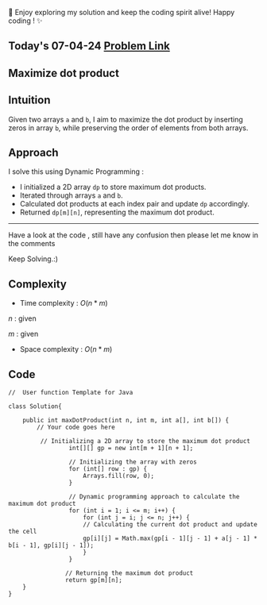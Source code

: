 🚀 Enjoy exploring my solution and keep the coding spirit alive! Happy coding ! ✨

## Today's 07-04-24 [Problem Link](https://www.geeksforgeeks.org/problems/maximize-dot-product2649/1)
## Maximize dot product

## Intuition
Given two arrays `a` and `b`, I aim to maximize the dot product by inserting zeros in array `b`, while preserving the order of elements from both arrays.

## Approach

I solve this using Dynamic Programming :

- I initialized a 2D array `dp` to store maximum dot products.
- Iterated through arrays `a` and `b`.
- Calculated dot products at each index pair and update `dp` accordingly.
- Returned `dp[m][n]`, representing the maximum dot product.

---
Have a look at the code , still have any confusion then please let me know in the comments

Keep Solving.:)

## Complexity
- Time complexity : $O(n*m)$
<!-- Add your time complexity here, e.g. $$O())$$ -->
$n$ : given

$m$ : given
- Space complexity : $O(n*m)$
<!-- Add your space complexity here, e.g. $$O(n)$$ -->

## Code

```
//  User function Template for Java

class Solution{
    
	public int maxDotProduct(int n, int m, int a[], int b[]) { 
		// Your code goes here
	
		 // Initializing a 2D array to store the maximum dot product
                 int[][] gp = new int[m + 1][n + 1];
        
                 // Initializing the array with zeros
                 for (int[] row : gp) {
                     Arrays.fill(row, 0);
                 }
        
                 // Dynamic programming approach to calculate the maximum dot product
                 for (int i = 1; i <= m; i++) {
                     for (int j = i; j <= n; j++) {
                     // Calculating the current dot product and update the cell
                     gp[i][j] = Math.max(gp[i - 1][j - 1] + a[j - 1] * b[i - 1], gp[i][j - 1]);
                     }
                 }
        
                // Returning the maximum dot product
                return gp[m][n];
	} 
}
```